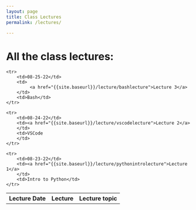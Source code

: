 ```yaml
---
layout: page
title: Class Lectures
permalink: /lectures/

---
```


# All the class lectures: 

<table>
    <tr>
     <th>Lecture Date</th> 
     <th>Lecture</th>
     <th>Lecture topic</th>
    </tr>

    <tr>
        <td>08-25-22</td>
        <td>
             <a href="{{site.baseurl}}/lecture/bashlecture">Lecture 3</a>
        </td>
        <td>Bash</td>
    </tr>

    <tr>
        <td>08-24-22</td>
        <td><a href="{{site.baseurl}}/lecture/vscodelecture">Lecture 2</a>
        </td>
        <td>VSCode
        </td>
    </tr>
    
    <tr>
        <td>08-23-22</td>
        <td><a href="{{site.baseurl}}/lecture/pythonintrolecture">Lecture 1</a>
        </td>
        <td>Intro to Python</td>
    </tr>

</table>
